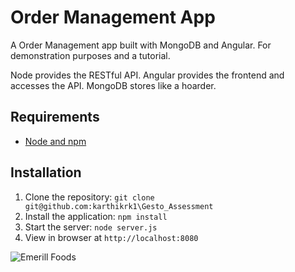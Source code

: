 # Order Management App

A Order Management app built with MongoDB and Angular. For demonstration purposes and a tutorial.

Node provides the RESTful API. Angular provides the frontend and accesses the API. MongoDB stores like a hoarder.

## Requirements

- [Node and npm](http://nodejs.org)

## Installation

1. Clone the repository: `git clone git@github.com:karthikrk1\Gesto_Assessment`
2. Install the application: `npm install`
3. Start the server: `node server.js`
4. View in browser at `http://localhost:8080`



![Emerill Foods](http://i.imgur.com/ikyqgrn.png)
